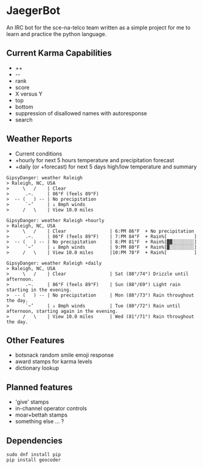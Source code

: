 # JaegerBot
An IRC bot for the sce-na-telco team written as a simple project for me to learn and practice the python language.

## Current Karma Capabilities
* ++
* --
* rank
* score
* X versus Y
* top
* bottom
* suppression of disallowed names with autoresponse
* search 

## Weather Reports
* Current conditions
* +hourly for next 5 hours temperature and precipitation forecast
* +daily (or +forecast) for next 5 days high/low temperature and summary

~~~~
GipsyDanger: weather Raleigh
> Raleigh, NC, USA                   
>     \   /    | Clear               
>      .~.     | 86°F (feels 89°F)   
>  -- (   ) -- | No precipitation    
>      `~’     | ↓ 8mph winds        
>     /   \    | View 10.0 miles     
~~~~
~~~~
GipsyDanger: weather Raleigh +hourly
> Raleigh, NC, USA                   
>     \   /    | Clear                | 6:PM 86°F  + No precipitation  
>      .~.     | 86°F (feels 89°F)    | 7:PM 84°F  + Rain%[          ] 
>  -- (   ) -- | No precipitation     | 8:PM 81°F  + Rain%[▓▓░░░░░░░░] 
>      `~’     | ↓ 8mph winds         | 9:PM 80°F  + Rain%[▓░░░░░░░░░] 
>     /   \    | View 10.0 miles      |10:PM 78°F  + Rain%[          ] 
~~~~
~~~~
GipsyDanger: weather Raleigh +daily
> Raleigh, NC, USA                   
>     \   /    | Clear                | Sat (88°/74°) Drizzle until afternoon.
>      .~.     | 86°F (feels 89°F)    | Sun (88°/69°) Light rain starting in the evening.
>  -- (   ) -- | No precipitation     | Mon (88°/73°) Rain throughout the day.
>      `~’     | ↓ 8mph winds         | Tue (80°/72°) Rain until afternoon, starting again in the evening.
>     /   \    | View 10.0 miles      | Wed (81°/71°) Rain throughout the day.
~~~~

## Other Features
* botsnack random smile emoji response
* award stamps for karma levels
* dictionary lookup
	

## Planned features
* 'give' stamps
* in-channel operator controls
* moar+bettah stamps
* something else ... ?

## Dependencies
~~~~
sudo dnf install pip
pip install geocoder
~~~~